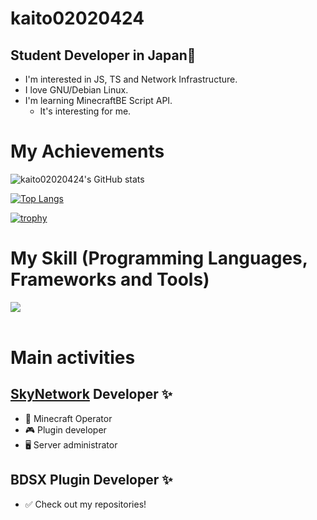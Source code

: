 # kaito02020424
## Student Developer in Japan👋
- I'm interested in JS, TS and Network Infrastructure.
- I love GNU/Debian Linux.
- I'm learning MinecraftBE Script API.
  - It's interesting for me.

# My Achievements
![kaito02020424's GitHub stats](https://github-readme-stats.vercel.app/api?username=kaito02020424&show_icons=true&theme=vue-dark)

[![Top Langs](https://github-readme-stats.vercel.app/api/top-langs/?username=kaito02020424&layout=compact&theme=vue-dark)](https://github.com/anuraghazra/github-readme-stats)

[![trophy](https://github-profile-trophy.vercel.app/?username=kaito02020424&theme=discord&rank=B,BB,BBB,A,AA,AAA,S,SS,SSS)](https://github.com/ryo-ma/github-profile-trophy)


# My Skill (Programming Languages, Frameworks and Tools)

<img src="https://skillicons.dev/icons?i=git,nodejs,js,typescript,sqlite,github,vscode,docker,discord,python,fastapi,bash,linux" /> <br /><br />

# Main activities
## [SkyNetwork](https://github.com/SKYNETWORK-MCBE) Developer ✨
- 👑 Minecraft Operator
- 🎮 Plugin developer
- 🖥 Server administrator
## BDSX Plugin Developer ✨
- ✅ Check out my repositories!
